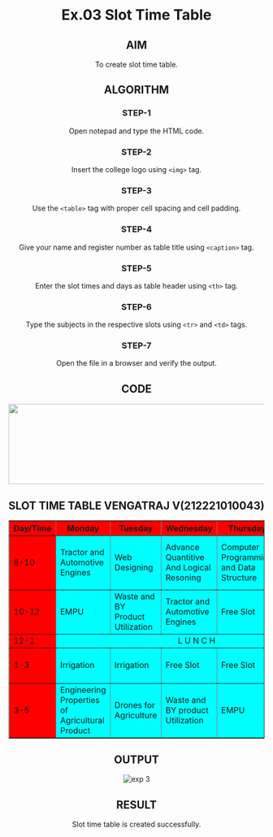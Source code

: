 # Ex.03 Slot Time Table
## AIM
  To create slot time table.

## ALGORITHM
### STEP-1
  Open notepad and type the HTML code.

### STEP-2
  Insert the college logo using ```<img>``` tag.

### STEP-3
  Use the ```<table>``` tag with proper cell spacing and cell padding.  

### STEP-4
  Give your name and register number as table title using ```<caption>``` tag.

### STEP-5
  Enter the slot times and days as table header using ```<th>``` tag.
  
### STEP-6
  Type the subjects in the respective slots using ```<tr>``` and ```<td>``` tags.
 
### STEP-7
  Open the file in a browser and verify the output.
  
## CODE
<!DOCTYPE html>
<html>
<head>
    <title>Slot Time Table</title>
</head>
<body align="center">
    <img src="seclogo.jpg" height="158" width="760">
<h2 SLOT TIME TABLE -  VENGATRAJ V(212221010043)</h2>
<text>SLOT TIME TABLE VENGATRAJ V(212221010043)</text>
<br>
<table border="1px" width="500" bgcolor="cyan" align="center">

<tr style="background-color: red;">
<th>Day/Time</th>
<th>Monday</th>
<th>Tuesday</th>
<th>Wednesday</th>
<th>Thursday</th>
<th>Friday</th>
</tr>
<tr>
<td style="background-color: red;">8-10</td>
<td>Tractor and Automotive Engines</td>
<td>Web Designing</td>
<td>Advance Quantitive And Logical Resoning</td>
<td>Computer Programming and Data Structure</td>
<td>Farm Building Construction And Cost Estimation</td>
</tr>
<tr>
<td style="background-color: red;">10-12</td>
<td>EMPU</td>
<td>Waste and BY Product Utilization</td>
<td>Tractor and Automotive Engines</td>
<td>Free Slot</td>
<td>Computer Programming and Data Structure</td>
</tr>
<tr>
<td style="background-color: red;">12-1</td>
<td colspan="5" align="center">L U N C H</td>
</tr>
<tr height="70" >
<td style="background-color: red;">1-3</td>
<td >Irrigation</td>
<td>Irrigation</td>
<td>Free Slot</td>
<td>Free Slot</td>
<td>Drones for Agriculture</td>
</tr>
<tr heignt="70">
<td style="background-color: red;">3-5</td>
<td>Engineering Properties of Agricultural Product</td>
<td>Drones for Agriculture</td>
<td>Waste and BY product Utilization </td>
<td>EMPU</td>
<td>Web Designing</td>
</tr>
</table>

</body>
</html>

## OUTPUT
![exp 3](https://github.com/Vengatraj212221010043/Ex03_Web-Design/assets/128878559/3449675e-4d46-459a-9e5c-49f9fb4c1ac7)


## RESULT
 Slot time table is created successfully.
